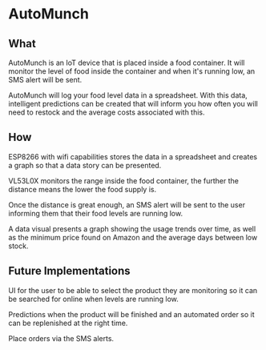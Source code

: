 # AutoMunch

## What
AutoMunch is an IoT device that is placed inside a food container. It will monitor the level of food inside the container and when it's running low, an SMS alert will be sent.

AutoMunch will log your food level data in a spreadsheet. With this data, intelligent predictions can be created that will inform you how often you will need to restock and the average costs associated with this.

## How
ESP8266 with wifi capabilities stores the data in a spreadsheet and creates a graph so that a data story can be presented.

VL53L0X monitors the range inside the food container, the further the distance means the lower the food supply is.

Once the distance is great enough, an SMS alert will be sent to the user informing them that their food levels are running low.

A data visual presents a graph showing the usage trends over time, as well as the minimum price found on Amazon and the average days between low stock.

## Future Implementations
UI for the user to be able to select the product they are monitoring so it can be searched for online when levels are running low.

Predictions when the product will be finished and an automated order so it can be replenished at the right time.

Place orders via the SMS alerts.
